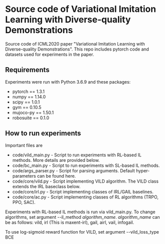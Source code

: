 # Source code of Variational Imitation Learning with Diverse-quality Demonstrations
Source code of ICML2020 paper "Variational Imitation Learning with Diverse-quality Demonstrations".
This repo includes pytorch code and datasets used for experiments in the paper. 

## Requirements
Experiments were run with Python 3.6.9 and these packages:
* pytorch == 1.3.1
* numpy == 1.14.0
* scipy == 1.0.1
* gym == 0.10.5
* mujoco-py == 1.50.1
* robosuite == 0.1.0

## How to run experiments
Important files are 
* code/vild_main.py - Script to run experiments with RL-based IL methods. More details are provided below.
* code/bc_main.py - Script to run experiments with SL-based IL methods. 
* code/args_parser.py - Script for parsing arguments. Default hyper-parameters can be found here.
* code/core/vild.py - Script implementing VILD algorithm. The VILD class extends the IRL baseclass below.
* code/core/irl.py - Script implementing classes of IRL/GAIL baselines. 
* code/core/ac.py - Script implementing classes of RL algorithms (TRPO, PPO, SAC).

Experiments with RL-based IL methods is run via vild_main.py. To change algorithms, set argument --il_method *algorithm_name*.
*algorithm_name* can be as follows: vild, irl (This is maxent-irl), gail, airl, vail, infogail.

To use log-sigmoid reward function for VILD, set argument --vild_loss_type BCE


